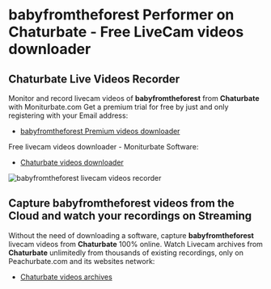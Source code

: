 # babyfromtheforest Performer on Chaturbate - Free LiveCam videos downloader

## Chaturbate Live Videos Recorder

Monitor and record livecam videos of **babyfromtheforest** from **Chaturbate** with Moniturbate.com
Get a premium trial for free by just and only registering with your Email address:
* [babyfromtheforest Premium videos downloader](https://moniturbate.com/request-demo-licence-key.html)

Free livecam videos downloader - Moniturbate Software:
* [Chaturbate videos downloader](https://moniturbate.com/moniturbate-download-software.html)

![babyfromtheforest livecam videos recorder](https://peachurnet.com/templates/moniturbate-software.png)


## Capture babyfromtheforest videos from the Cloud and watch your recordings on Streaming

Without the need of downloading a software, capture **babyfromtheforest** livecam videos from **Chaturbate** 100% online.
Watch Livecam archives from **Chaturbate** unlimitedly from thousands of existing recordings, only on Peachurbate.com and its websites network:
* [Chaturbate videos archives](https://peachurnet.com/)